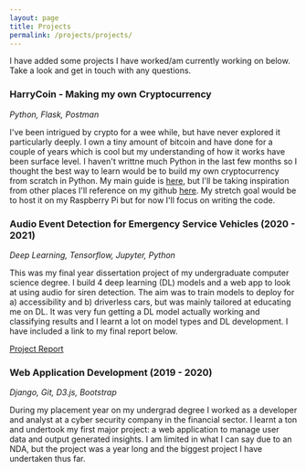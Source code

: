 ```yaml
---
layout: page
title: Projects
permalink: /projects/projects/
---
```


I have added some projects I have worked/am currently working on below. Take a look and get in touch with any questions.

<h3> HarryCoin - Making my own Cryptocurrency </h3>

<i> Python, Flask, Postman </i>

I've been intrigued by crypto for a wee while, but have never explored it particularly deeply. I own a tiny amount of bitcoin and have done for a couple of years which is cool but my understanding of how it works have been surface level. I haven't writtne much Python in the last few months so I thought the best way to learn would be to build my own cryptocurrency from scratch in Python. My main guide is <a href="https://medium.com/@nathan_149/making-my-own-cryptocurrency-from-scratch-42e05d4460c2"> here</a>, but I'll be taking inspiration from other places I'll reference on my github <a href= "https://github.com/smithharryh/HarryCoin">here</a>. My stretch goal would be to host it on my Raspberry Pi but for now I'll focus on writing the code.


<h3> Audio Event Detection for Emergency Service Vehicles (2020 - 2021) </h3>

<i> Deep Learning, Tensorflow, Jupyter, Python </i>

This was my final year dissertation project of my undergraduate computer science degree. I build 4 deep learning (DL) models and  a web app to look at using audio for siren detection. The aim was to train models to deploy for a) accessibility and b) driverless cars, but was mainly tailored at educating me on DL. It was very fun getting a DL model actually working and classifying results and I learnt a lot on model types and DL development. I have included a link to my final report below.

<a href="../FinalReport.pdf"> Project Report</a>

<h3> Web Application Development (2019 - 2020) </h3>

<i>Django, Git, D3.js, Bootstrap  </i>

During my placement year on my undergrad degree I worked as a developer and analyst at a cyber security company in the financial sector. I learnt a ton and undertook my first major project: a web application to manage user data and output generated insights. I am limited in what I can say due to an NDA, but the project was a year long and the biggest project I have undertaken thus far.
